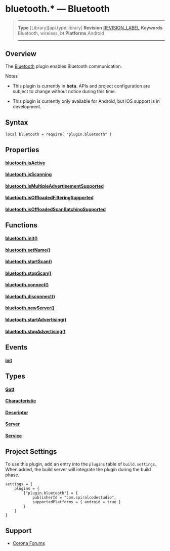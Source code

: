 # bluetooth.* &mdash; Bluetooth

> --------------------- ------------------------------------------------------------------------------------------
> __Type__              [Library][api.type.library]
> __Revision__          [REVISION_LABEL](REVISION_URL)
> __Keywords__          Bluetooth, wireless, bt
> __Platforms__         Android
> --------------------- ------------------------------------------------------------------------------------------


## Overview

The [Bluetooth](https://marketplace.coronalabs.com/plugin/bluetooth) plugin enables Bluetooth communication.

<div class="guide-notebox">
<div class="notebox-title">Notes</div>

* This plugin is currently in __beta__. APIs and project configuration are subject to change without notice during this time.

* This plugin is currently only available for Android, but iOS support is in development.

</div>


## Syntax

	local bluetooth = require( "plugin.bluetooth" )

## Properties

#### [bluetooth.isActive](/plugin.bluetooth.isActive.md)

#### [bluetooth.isScanning](/plugin.bluetooth.isScanning.md)

#### [bluetooth.isMultipleAdvertisementSupported](/plugin.bluetooth.isMultipleAdvertisementSupported.md)

#### [bluetooth.isOffloadedFilteringSupported](/plugin.bluetooth.isOffloadedFilteringSupported.md)

#### [bluetooth.isOffloadedScanBatchingSupported](/plugin.bluetooth.isOffloadedScanBatchingSupported.md)

## Functions

#### [bluetooth.init()](/plugin.bluetooth.init.md)

#### [bluetooth.setName()](/plugin.bluetooth.setName.md)

#### [bluetooth.startScan()](/plugin.bluetooth.startScan.md)

#### [bluetooth.stopScan()](/plugin.bluetooth.stopScan.md)

#### [bluetooth.connect()](/plugin.bluetooth.connect.md)

#### [bluetooth.disconnect()](/plugin.bluetooth.disconnect.md)

#### [bluetooth.newServer()](/plugin.bluetooth.newServer.md)

#### [bluetooth.startAdvertising()](/plugin.bluetooth.startAdvertising.md)

#### [bluetooth.stopAdvertising()](/plugin.bluetooth.stopAdvertising.md)

## Events

#### [init](/plugin.bluetooth.event.init.md)

## Types

#### [Gatt](/plugin.bluetooth.type.Gatt.md)

#### [Characteristic](/plugin.bluetooth.type.Characteristic.md)

#### [Descriptor](/plugin.bluetooth.type.Descriptor.md)

#### [Server](/plugin.bluetooth.type.Server.md)

#### [Service](/plugin.bluetooth.type.Service.md)

<a id="settings"></a>

## Project Settings

To use this plugin, add an entry into the `plugins` table of `build.settings`. When added, the build server will integrate the plugin during the build phase.

	settings = {
		plugins = {
			["plugin.bluetooth"] = {
				publisherId = "com.spiralcodestudio",
				supportedPlatforms = { android = true }
			}
		}
	}

## Support

* [Corona Forums](http://forums.coronalabs.com/forum/)
